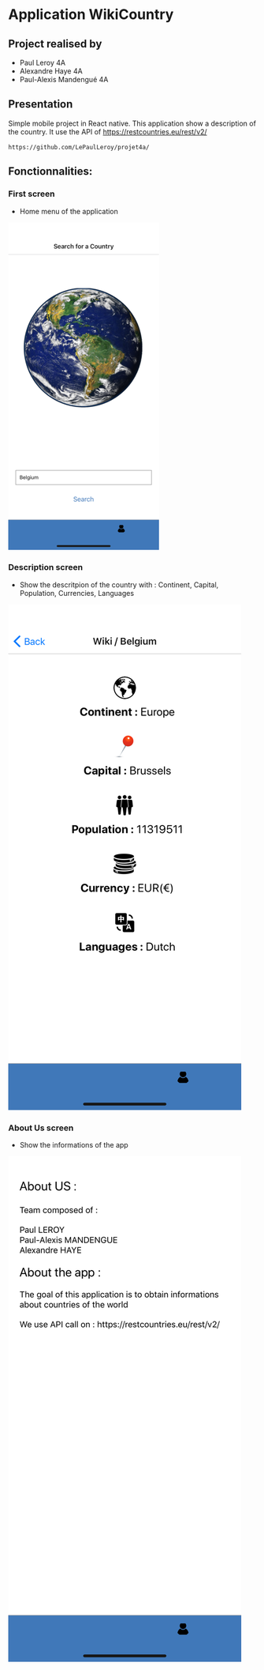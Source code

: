 # Application WikiCountry

## Project realised by 

- Paul Leroy 4A
- Alexandre Haye 4A
- Paul-Alexis Mandengué 4A

## Presentation

Simple mobile project in React native.
This application show a description of the country. It use the API of https://restcountries.eu/rest/v2/

````
https://github.com/LePaulLeroy/projet4a/
````

## Fonctionnalities: 

### First screen 

- Home menu of the application

<img src="1screen.png" alt="Home">

### Description screen  

- Show the descritpion of the country with : Continent, Capital, Population, Currencies, Languages

<img src="screen2.png" alt="Search">   

### About Us screen 

- Show the informations of the app

<img src="screen3.png" alt="About US"> 

